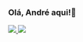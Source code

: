 ### Olá, André aqui!👋

<div>
<a href="https://github.com/Andre-Costa-8224">
<img src="https://github-readme-stats.vercel.app/api?username=Andre-Costa-8224">
<img src="https://github-readme-stats.vercel.app/api/top-langs/?username=Andre-Costa-8224">
</div>
